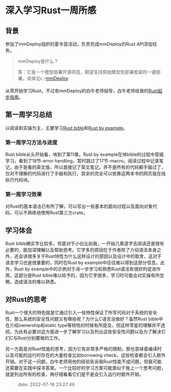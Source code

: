 # 深入学习Rust一周所感

## 背景

参加了mmDeploy组织的夏令营活动，负责完成mmDeploy的Rust API添加任务。

> mmDeploy是什么？
> 
> 答：它是一个模型部署开源项目，期望支持原始模型到部署框架的一键部署。具体见👉[mmDeploy](https://github.com/open-mmlab/mmdeploy)

从零开始学习Rust，不过有mmDeploy的白牛老师指导，白牛老师给我的[Rust起步指南](https://zhuanlan.zhihu.com/p/421521715)。

## 第一周学习总结

以阅读和实操为主，主要学习[Rust bible](https://doc.rust-lang.org/book)和[Rust by example](https://doc.rust-lang.org/stable/rust-by-example)。

### 第一周学习方法与进度

Rust bible从头开始看，啃到了第11章。Rust by example在啃bible的过程中穿插学习，看到了18节-error handling，暂时跳过了17节-macro。阅读过程中记录笔记，由于是看的英文版，所以直接记了英文笔记。并不是所有的代码都手敲过了，仅对不理解的代码进行了手敲和执行，其余的完全可以依靠这两本书的网页版在线执行代码块。

### 第一周学习效果

对Rust的基本语法已有所了解，可以写出一些基本的面向过程以及面向对象代码，可以不熟练地使用Rust第三方crate。

## 学习体会

Rust bible确实字比较多，但是对于小白比如我，一开始几章逐字去阅读还是很有必要的，能加深理解以及帮助思考。它字多的原因在于作者除了介绍语法本身之外，还会讲很多关于Rust特性为什么这样设计的原因以及设计中的取舍，这对于语言学习也是很重要的，同时在Rust by example中往往难以得到这部分信息。此外，Rust by example中的示例对于进一步学习和熟悉Rust语法有很好的促进作用，这部分是Rust bible难以给予的，因为它字很多，学习时可能会对实操有所忽略，造成语法的难以熟悉。

## 对Rust的思考

Rust一个很大的特色就是它通过引入一些特性保证了所写代码对于系统的安全性，那么系统的安全性问题又有哪些呢？为什么C语言没做好？虽然Rust bible中在介绍ownership和static type等特性的时候有所提及，但这样零星的理解并不透彻，为此有必要对这方面进一步了解学习以及列出这些安全性问题以及为了解决它们C与Rust分别要做的工作。

另一方面是对Rust性能的思考，因为它有非常多严格的限制，那也意味着编译时以及可能的运行时存在的大量检查比如borrowing check，这些检查都会引入额外开销。对于这一问题，白牛老师用他的经验告诉我Rust性能不成问题，但我可能还需要在实践中探寻答案。一个比较好的学习方案可能类似于我上一个思考问题，就是列出所有的检查，再仔细看看它们是不是会引入运行时额外开销。

>  date: 2022-07-18 23:27:46